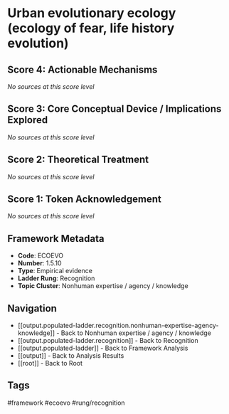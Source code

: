 # Urban evolutionary ecology (ecology of fear, life history evolution)

## Score 4: Actionable Mechanisms

*No sources at this score level*

## Score 3: Core Conceptual Device / Implications Explored

*No sources at this score level*

## Score 2: Theoretical Treatment

*No sources at this score level*

## Score 1: Token Acknowledgement

*No sources at this score level*

## Framework Metadata

- **Code**: ECOEVO
- **Number**: 1.5.10
- **Type**: Empirical evidence
- **Ladder Rung**: Recognition
- **Topic Cluster**: Nonhuman expertise / agency / knowledge

## Navigation

- [[output.populated-ladder.recognition.nonhuman-expertise-agency-knowledge]] - Back to Nonhuman expertise / agency / knowledge
- [[output.populated-ladder.recognition]] - Back to Recognition
- [[output.populated-ladder]] - Back to Framework Analysis
- [[output]] - Back to Analysis Results
- [[root]] - Back to Root

## Tags

#framework #ecoevo #rung/recognition
